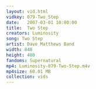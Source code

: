 ```yaml
---
layout: vid.html
vidkey: 079-Two_Step
date:   2007-03-01 10:00:00
title:  Two Step
creators: Luminosity
song: Two Step
artist: Dave Matthews Band
width: 848
height: 480
fandoms: Supernatural
mp4: Luminosity-079-Two-Step.m4v
mp4size: 60.01 MB
collection: vids
---
```


  <div>
  
  </div>
  